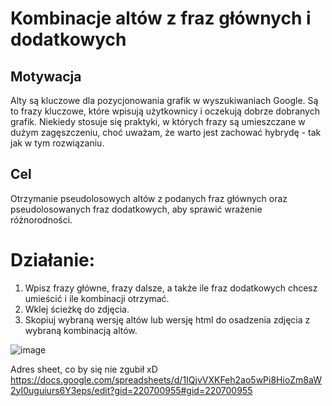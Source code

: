 # Kombinacje altów z fraz głównych i dodatkowych
## Motywacja
Alty są kluczowe dla pozycjonowania grafik w wyszukiwaniach Google. Są to frazy kluczowe, które wpisują użytkownicy i oczekują dobrze dobranych grafik. Niekiedy stosuje się praktyki, w których frazy są umieszczane w dużym zagęszczeniu, choć uważam, że warto jest zachować hybrydę - tak jak w tym rozwiązaniu.

## Cel
Otrzymanie pseudolosowych altów z podanych fraz głównych oraz pseudolosowanych fraz dodatkowych, aby sprawić wrażenie różnorodności.

# Działanie: 
1. Wpisz frazy główne, frazy dalsze, a także ile fraz dodatkowych chcesz umieścić i ile kombinacji otrzymać.
2. Wklej ścieżkę do zdjęcia.
3. Skopiuj wybraną wersję altów lub wersję html do osadzenia zdjęcia z wybraną kombinacją altów.

![image](https://github.com/user-attachments/assets/7bdb4487-e70e-4d8c-bc0a-4d25821f0a23)

Adres sheet, co by się nie zgubił xD
https://docs.google.com/spreadsheets/d/1IQjvVXKFeh2ao5wPi8HioZm8aW2yI0uguiurs6Y3eps/edit?gid=220700955#gid=220700955
